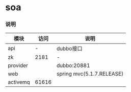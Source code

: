 # soa
### 说明
|模块|访问|说明|
|-|-|-|
|api|-|dubbo接口|
|zk|2181|-|
|provider||dubbo:20881|
|web||spring mvc(5.1.7.RELEASE)|
|activemq|61616||
